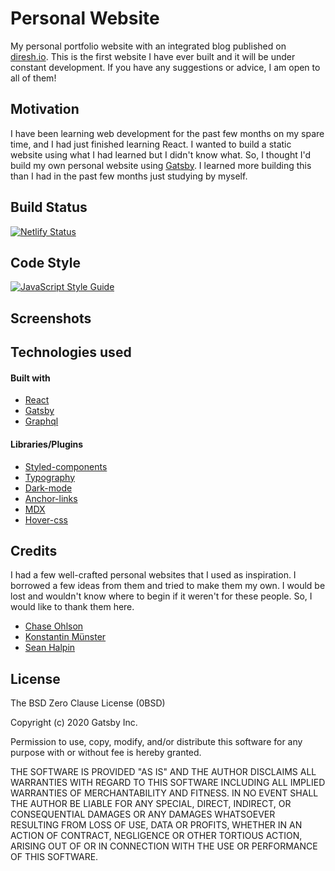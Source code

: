 # Personal Website

My personal portfolio website with an integrated blog published on [diresh.io](diresh.io). This is the first website I have ever built and it will be under constant development. If you have any suggestions or advice, I am open to all of them!

## Motivation

I have been learning web development for the past few months on my spare time, and I had just finished learning React. I wanted to build a static website using what I had learned but I didn't know what. So, I thought I'd build my own personal website using [Gatsby](https://www.gatsbyjs.com/). I learned more building this than I had in the past few months just studying by myself.

## Build Status

[![Netlify Status](https://api.netlify.com/api/v1/badges/01f70e68-28e3-4108-9455-9dd79d80fb75/deploy-status)](https://app.netlify.com/sites/direshio/deploys)

## Code Style

[
![JavaScript Style Guide](https://img.shields.io/badge/code%20style-airbnb-blue)](https://github.com/airbnb/javascript)

## Screenshots

## Technologies used

#### Built with

- [React](https://reactjs.org/)
- [Gatsby](https://www.gatsbyjs.com/)
- [Graphql](https://graphql.org/)

#### Libraries/Plugins

- [Styled-components](https://styled-components.com/)
- [Typography](https://kyleamathews.github.io/typography.js/)
- [Dark-mode](https://www.gatsbyjs.com/plugins/gatsby-plugin-dark-mode/)
- [Anchor-links](https://www.gatsbyjs.com/plugins/gatsby-plugin-anchor-links/)
- [MDX](https://www.gatsbyjs.com/plugins/gatsby-plugin-mdx/)
- [Hover-css](https://ianlunn.github.io/Hover/)

## Credits

I had a few well-crafted personal websites that I used as inspiration. I borrowed a few ideas from them and tried to make them my own. I would be lost and wouldn't know where to begin if it weren't for these people. So, I would like to thank them here.

- [Chase Ohlson](https://chaseohlson.com/)
- [Konstantin Münster](https://www.konstantin.digital/)
- [Sean Halpin](https://www.seanhalpin.design/)

## License

The BSD Zero Clause License (0BSD)

Copyright (c) 2020 Gatsby Inc.

Permission to use, copy, modify, and/or distribute this software for any
purpose with or without fee is hereby granted.

THE SOFTWARE IS PROVIDED "AS IS" AND THE AUTHOR DISCLAIMS ALL WARRANTIES WITH REGARD TO THIS SOFTWARE INCLUDING ALL IMPLIED WARRANTIES OF MERCHANTABILITY AND FITNESS. IN NO EVENT SHALL THE AUTHOR BE LIABLE FOR ANY SPECIAL, DIRECT, INDIRECT, OR CONSEQUENTIAL DAMAGES OR ANY DAMAGES WHATSOEVER RESULTING FROM LOSS OF USE, DATA OR PROFITS, WHETHER IN AN ACTION OF CONTRACT, NEGLIGENCE OR OTHER TORTIOUS ACTION, ARISING OUT OF OR IN CONNECTION WITH THE USE OR PERFORMANCE OF THIS SOFTWARE.
